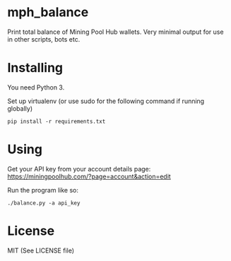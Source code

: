 # mph_balance
Print total balance of Mining Pool Hub wallets. Very minimal output for use in other scripts, bots etc.

# Installing
You need Python 3.

Set up virtualenv (or use sudo for the following command if running globally)

`pip install -r requirements.txt`

# Using
Get your API key from your account details page: https://miningpoolhub.com/?page=account&action=edit

Run the program like so:

`./balance.py -a api_key`

# License
MIT (See LICENSE file)
